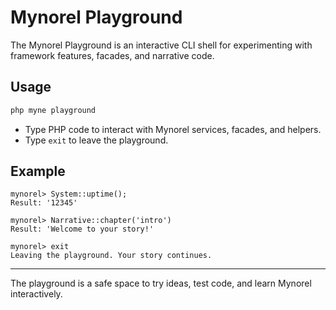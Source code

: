 # Mynorel Playground

The Mynorel Playground is an interactive CLI shell for experimenting with framework features, facades, and narrative code.

## Usage

```bash
php myne playground
```

- Type PHP code to interact with Mynorel services, facades, and helpers.
- Type `exit` to leave the playground.

## Example

```
mynorel> System::uptime();
Result: '12345'

mynorel> Narrative::chapter('intro')
Result: 'Welcome to your story!'

mynorel> exit
Leaving the playground. Your story continues.
```

---

The playground is a safe space to try ideas, test code, and learn Mynorel interactively.
